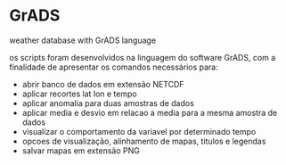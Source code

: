 # GrADS
 weather database with GrADS language

os scripts foram desenvolvidos na linguagem do software GrADS,
com a finalidade de apresentar os comandos necessários para:
- abrir banco de dados em extensão NETCDF
- aplicar recortes lat lon e tempo
- aplicar anomalia para duas amostras de dados
- aplicar media e desvio em relacao a media para a mesma amostra de dados 
- visualizar o comportamento da variavel por determinado tempo
- opcoes de visualização, alinhamento de mapas, titulos e legendas
- salvar mapas em extensão PNG
